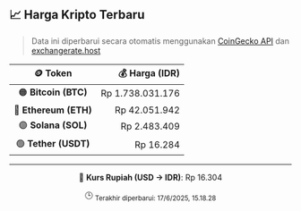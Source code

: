 

<!-- HARGA_KRIPTO -->
## 📈 Harga Kripto Terbaru

> Data ini diperbarui secara otomatis menggunakan [CoinGecko API](https://www.coingecko.com/) dan [exchangerate.host](https://exchangerate.host/)

<div align="center">

| 🪙 Token | 💰 Harga (IDR) |
|:------:|---------------:|
| 🟠 **Bitcoin (BTC)**   | Rp 1.738.031.176 |
| 🔵 **Ethereum (ETH)**  | Rp 42.051.942 |
| 🟣 **Solana (SOL)**    | Rp 2.483.409 |
| 🟢 **Tether (USDT)**   | Rp 16.284 |

---

💱 **Kurs Rupiah (USD → IDR)**: Rp 16.304

🕒 <sub>Terakhir diperbarui: 17/6/2025, 15.18.28</sub>

</div>
<!-- /HARGA_KRIPTO -->